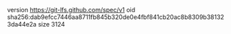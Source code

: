 version https://git-lfs.github.com/spec/v1
oid sha256:dab9efcc7446aa8711fb845b320de0e4fbf841cb20ac8b8309b381323da44e2a
size 3124

